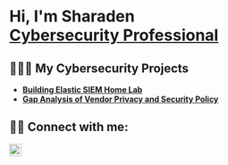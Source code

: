 <h1>Hi, I'm Sharaden<br/> <a href="https://www.linkedin.com/in/sharadencole/">Cybersecurity Professional</a></h1>

<h2>👨🏾‍💻 My Cybersecurity Projects</h2>

- <b>[Building Elastic SIEM Home Lab</b>](https://github.com/Lokage7/Elastic-SIEM-Home-Lab)
- <b>[Gap Analysis of Vendor Privacy and Security Policy</b>](https://github.com/Lokage7/GRC-Projects)



<h2> 🤳🏾 Connect with me:</h2>

[<img align="left" alt="SharadenCole | LinkedIn" width="22px" src="https://i.sstatic.net/gVE0j.png" />][linkedin]

[linkedin]: https://www.linkedin.com/in/sharadencole



<!--
**joshmadakor1/joshmadakor1** is a ✨ _special_ ✨ repository because its `README.md` (this file) appears on your GitHub profile.

Here are some ideas to get you started:

- 🔭 I’m currently working on ...
- 🌱 I’m currently learning ...
- 👯 I’m looking to collaborate on ...
- 🤔 I’m looking for help with ...
- 💬 Ask me about ...
- 📫 How to reach me: ...
- 😄 Pronouns: ...
- ⚡ Fun fact: ...
-->
